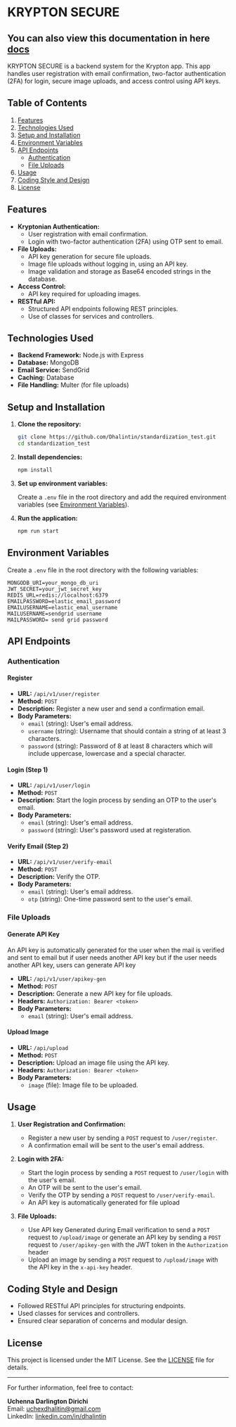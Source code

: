 # KRYPTON SECURE

## You can also view this documentation in here [docs](#features)

KRYPTON SECURE is a backend system for the Krypton app. This app handles user registration with email confirmation, two-factor authentication (2FA) for login, secure image uploads, and access control using API keys.

## Table of Contents

1. [Features](#features)
2. [Technologies Used](#technologies-used)
3. [Setup and Installation](#setup-and-installation)
4. [Environment Variables](#environment-variables)
5. [API Endpoints](#api-endpoints)
   - [Authentication](#authentication)
   - [File Uploads](#file-uploads)
6. [Usage](#usage)
7. [Coding Style and Design](#coding-style-and-design)
8. [License](#license)

## Features

- **Kryptonian Authentication:**
  - User registration with email confirmation.
  - Login with two-factor authentication (2FA) using OTP sent to email.
- **File Uploads:**
  - API key generation for secure file uploads.
  - Image file uploads without logging in, using an API key.
  - Image validation and storage as Base64 encoded strings in the database.
- **Access Control:**
  - API key required for uploading images.
- **RESTful API:**
  - Structured API endpoints following REST principles.
  - Use of classes for services and controllers.

## Technologies Used

- **Backend Framework:** Node.js with Express
- **Database:** MongoDB
- **Email Service:** SendGrid
- **Caching:** Database
- **File Handling:** Multer (for file uploads)

## Setup and Installation

1. **Clone the repository:**

   ```sh
   git clone https://github.com/Dhalintin/standardization_test.git
   cd standardization_test
   ```

2. **Install dependencies:**

   ```sh
   npm install
   ```

3. **Set up environment variables:**

   Create a `.env` file in the root directory and add the required environment variables (see [Environment Variables](#environment-variables)).

4. **Run the application:**

   ```sh
   npm run start
   ```

## Environment Variables

Create a `.env` file in the root directory with the following variables:

```env
MONGODB_URI=your_mongo_db_uri
JWT_SECRET=your_jwt_secret_key
REDIS_URL=redis://localhost:6379
EMAILPASSWORD=elastic_email_password
EMAILUSERNAME=elastic_emal_username
MAILUSERNAME=sendgrid username
MAILPASSWORD= send grid password
```

## API Endpoints

### Authentication

#### Register

- **URL:** `/api/v1/user/register`
- **Method:** `POST`
- **Description:** Register a new user and send a confirmation email.
- **Body Parameters:**
  - `email` (string): User's email address.
  - `username` (string): Username that should contain a string of at least 3 characters.
  - `password` (string): Password of 8 at least 8 characters which will include uppercase, lowercase and a special character.

#### Login (Step 1)

- **URL:** `/api/v1/user/login`
- **Method:** `POST`
- **Description:** Start the login process by sending an OTP to the user's email.
- **Body Parameters:**
  - `email` (string): User's email address.
  - `password` (string): User's password used at registeration.

#### Verify Email (Step 2)

- **URL:** `/api/v1/user/verify-email`
- **Method:** `POST`
- **Description:** Verify the OTP.
- **Body Parameters:**
  - `email` (string): User's email address.
  - `otp` (string): One-time password sent to the user's email.

### File Uploads

#### Generate API Key

An API key is automatically generated for the user when the mail is verified and sent to email but if user needs another API key but if the user needs another API key, users can generate API key

- **URL:** `/api/v1/user/apikey-gen`
- **Method:** `POST`
- **Description:** Generate a new API key for file uploads.
- **Headers:** `Authorization: Bearer <token>`
- **Body Parameters:**
  - `email` (string): User's email address.

#### Upload Image

- **URL:** `/api/upload`
- **Method:** `POST`
- **Description:** Upload an image file using the API key.
- **Headers:** `Authorization: Bearer <token>`
- **Body Parameters:**
  - `image` (file): Image file to be uploaded.

## Usage

1. **User Registration and Confirmation:**

   - Register a new user by sending a `POST` request to `/user/register`.
   - A confirmation email will be sent to the user's email address.

2. **Login with 2FA:**

   - Start the login process by sending a `POST` request to `/user/login` with the user's email.
   - An OTP will be sent to the user's email.
   - Verify the OTP by sending a `POST` request to `/user/verify-email`.
   - An API key is automatically generated for file upload

3. **File Uploads:**
   - Use API key Generated during Email verification to send a `POST` request to `/upload/image` or generate an API key by sending a `POST` request to `/user/apikey-gen` with the JWT token in the `Authorization` header
   - Upload an image by sending a `POST` request to `/upload/image` with the API key in the `x-api-key` header.

## Coding Style and Design

- Followed RESTful API principles for structuring endpoints.
- Used classes for services and controllers.
- Ensured clear separation of concerns and modular design.

## License

This project is licensed under the MIT License. See the [LICENSE](LICENSE) file for details.

---

For further information, feel free to contact:

**Uchenna Darlington Dirichi**  
Email: [uchexdhalitin@gmail.com](mailto:uchexdhalitin@gmail.com)  
LinkedIn: [linkedin.com/in/dhalintin](https://www.linkedin.com/in/dhalintin)
